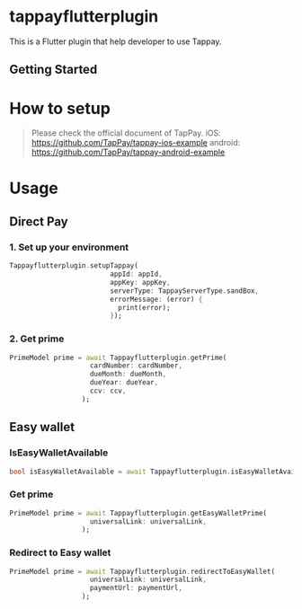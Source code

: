 # tappayflutterplugin

This is a Flutter plugin that help developer to use Tappay.

## Getting Started

# How to setup

> Please check the official document of TapPay.
> iOS: https://github.com/TapPay/tappay-ios-example
> android: https://github.com/TapPay/tappay-android-example

# Usage

## Direct Pay

### 1. Set up your environment
``` dart
Tappayflutterplugin.setupTappay(
                         appId: appId,
                         appKey: appKey,
                         serverType: TappayServerType.sandBox,
                         errorMessage: (error) {
                           print(error);
                         });
```

### 2. Get prime
``` dart
PrimeModel prime = await Tappayflutterplugin.getPrime(
                    cardNumber: cardNumber,
                    dueMonth: dueMonth,
                    dueYear: dueYear,
                    ccv: ccv,
                  );
```

## Easy wallet

### IsEasyWalletAvailable
``` dart
bool isEasyWalletAvailable = await Tappayflutterplugin.isEasyWalletAvailable()
```

### Get prime
``` dart
PrimeModel prime = await Tappayflutterplugin.getEasyWalletPrime(
                    universalLink: universalLink,
                  );
```

### Redirect to Easy wallet
``` dart
PrimeModel prime = await Tappayflutterplugin.redirectToEasyWallet(
                    universalLink: universalLink,
                    paymentUrl: paymentUrl,
                  );
```